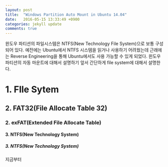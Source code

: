 ```yaml
---
layout: post
title:  "Windows Partition Auto Mount in Ubuntu 14.04"
date:   2016-05-15 13:33:49 +0900
categories: jekyll update
comments: true
---
```


윈도우 파티션의 파일시스템은 NTFS(New Technology File System)으로 보통 구성되어 있다. 예전에는 Ubuntu에서 NTFS 시스템을 읽거나 사용하기 어려웠는데 근래에는 Reverse Engineering을 통해 Ubuntu에서도 사용 가능할 수 있게 되었다. 윈도우 파티션의 자동 마운트에 대해서 설명하기 앞서 간단하게 file system에 대해서 설명한다.

# 1. FIle Sytem

## 2. FAT32(File Allocate Table 32)

### 2. exFAT(Extended File Allocate Table)

#### 3. NTFS(New Technology System)

##### 3. NTFS(New Technology System)

지금부터
